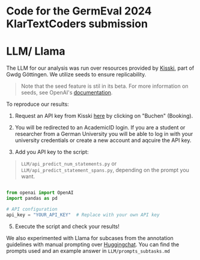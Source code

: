 # Code for the GermEval 2024 KlarTextCoders submission 

# LLM/ Llama 
The LLM for our analysis was run over resources provided by [Kisski](https://kisski.gwdg.de/), part of Gwdg Göttingen. We utilize seeds to ensure replicability. 
> Note that the seed feature is stil in its beta. For more information on seeds, see OpenAI's [documentation](https://platform.openai.com/docs/api-reference/chat/create).

To reproduce our results:

 1. Request an API key from Kisski [here](https://kisski.gwdg.de/leistungen/2-02-llm-service/) by clicking on "Buchen" (Booking).

 2. You will be redirected to an AcademicID login. If you are a student or researcher from a German University you will be able to log in with your university credentials or create a new account and aqcuire the API key.

4. Add you API key to the script:
> ``LLM/api_predict_num_statements.py`` or ``LLM/api_predict_statement_spans.py``, depending on the prompt you want.

```python

from openai import OpenAI
import pandas as pd

# API configuration
api_key = "YOUR_API_KEY"  # Replace with your own API key

```

5. Execute the script and check your results!


We also experimented with Llama for subcases from the annotation guidelines with manual prompting over [Huggingchat](https://huggingface.co/chat/). You can find the prompts used and an example answer in ``LLM/prompts_subtasks.md``


